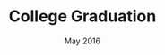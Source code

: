 ---
title: College Graduation
date: May 2016
image: img/placeholder.svg
tags:
  - Education
  - Computer Science
  - MIT
hashtags:
  - Education
  - MIT
summary: Graduated with a Bachelor's degree in Computer Science from MIT.
detailPage: pages/graduation.html
---